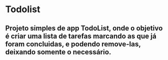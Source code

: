 # Todolist

## Projeto simples de app **TodoList**, onde o objetivo é criar uma lista de tarefas marcando as que já foram concluidas, e podendo remove-las, deixando somente o necessário.
 
